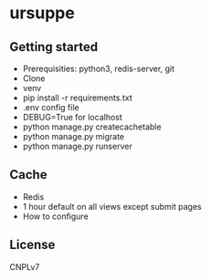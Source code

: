 # ursuppe

## Getting started

- Prerequisities: python3, redis-server, git
- Clone
- venv
- pip install -r requirements.txt
- .env config file
- DEBUG=True for localhost
- python manage.py createcachetable
- python manage.py migrate
- python manage.py runserver

## Cache

- Redis
- 1 hour default on all views except submit pages
- How to configure
  
## License

CNPLv7

